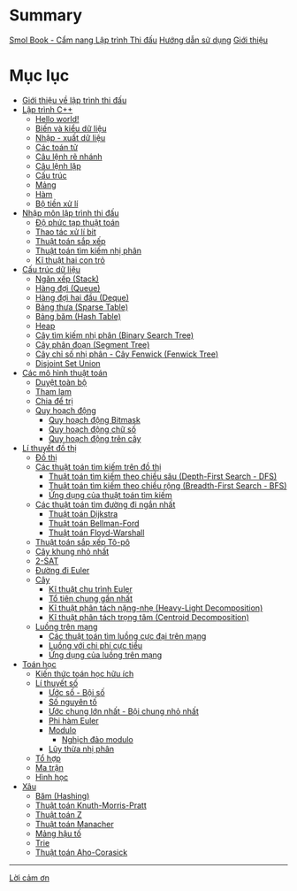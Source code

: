 # Summary

[Smol Book - Cẩm nang Lập trình Thi đấu](./title-page.md)
[Hướng dẫn sử dụng](./guide.md)
[Giới thiệu](./introduction.md)

# Mục lục

- [Giới thiệu về lập trình thi đấu](./introduction/README.md)
- [Lập trình C++](./programming/README.md)
  - [Hello world!](./programming/hello-world.md)
  - [Biến và kiểu dữ liệu](./programming/variables-data-types.md)
  - [Nhập - xuất dữ liệu](./programming/io.md)
  - [Các toán tử](./programming/operators.md)
  - [Câu lệnh rẽ nhánh](./programming/if-else.md)
  - [Câu lệnh lặp](./programming/loop.md)
  - [Cấu trúc](./programming/struct.md)
  - [Mảng](./programming/array.md)
  - [Hàm](./programming/function.md)
  - [Bộ tiền xử lí](./programming/preprocessor.md)
- [Nhập môn lập trình thi đấu](./basic/README.md)
  - [Độ phức tạp thuật toán](./basic/algo-complexity.md)
  - [Thao tác xử lí bit](./basic/bit-manipulation.md)
  - [Thuật toán sắp xếp](./basic/sorting.md)
  - [Thuật toán tìm kiếm nhị phân](./basic/binary-search.md)
  - [Kĩ thuật hai con trỏ](./basic/two-pointers.md)
- [Cấu trúc dữ liệu](./data-structures/README.md)
  - [Ngăn xếp (Stack)](./data-structures/stack.md)
  - [Hàng đợi (Queue)](./data-structures/queue.md)
  - [Hàng đợi hai đầu (Deque)](./data-structures/deque.md)
  - [Bảng thưa (Sparse Table)](./data-structures/sparse-table.md)
  - [Bảng băm (Hash Table)](./data-structures/hash-table.md)
  - [Heap](./data-structures/heap.md)
  - [Cây tìm kiếm nhị phân (Binary Search Tree)]()
  - [Cây phân đoạn (Segment Tree)](./data-structures/segment-tree.md)
  - [Cây chỉ số nhị phân - Cây Fenwick (Fenwick Tree)](./data-structures/fenwick.md)
  - [Disjoint Set Union](./data-structures/dsu.md)
- [Các mô hình thuật toán](./paradigms/README.md)
  - [Duyệt toàn bộ](./paradigms/complete-search.md)
  - [Tham lam](./paradigms/greedy.md)
  - [Chia để trị](./paradigms/dnc.md)
  - [Quy hoạch động](./paradigms/dp.md)
    - [Quy hoạch động Bitmask]()
    - [Quy hoạch động chữ số](./paradigms/digit-dp.md)
    - [Quy hoạch động trên cây]()
- [Lí thuyết đồ thị](./graph-theory/README.md)
  - [Đồ thị](./graph-theory/graph.md)
  - [Các thuật toán tìm kiếm trên đồ thị](./graph-theory/graph-traversal.md)
    - [Thuật toán tìm kiếm theo chiều sâu (Depth-First Search - DFS)](./graph-theory/dfs.md)
    - [Thuật toán tìm kiếm theo chiều rộng (Breadth-First Search - BFS)](./graph-theory/bfs.md)
    - [Ứng dụng của thuật toán tìm kiếm](./graph-theory/graph-traversal-applications.md)
  - [Các thuật toán tìm đường đi ngắn nhất](./graph-theory/shortest-path.md)
    - [Thuật toán Dijkstra](./graph-theory/dijkstra.md)
    - [Thuật toán Bellman-Ford](./graph-theory/bellman-ford.md)
    - [Thuật toán Floyd-Warshall](./graph-theory/floyd-warshall.md)
  - [Thuật toán sắp xếp Tô-pô](./graph-theory/topo.md)
  - [Cây khung nhỏ nhất](./graph-theory/mst.md)
  - [2-SAT]()
  - [Đường đi Euler](./graph-theory/eulerian-trail.md)
  - [Cây](./graph-theory/tree.md)
    - [Kĩ thuật chu trình Euler](./graph-theory/euler-tour-technique.md)
    - [Tổ tiên chung gần nhất](./graph-theory/lca.md)
    - [Kĩ thuật phân tách nặng-nhẹ (Heavy-Light Decomposition)](./graph-theory/hld.md)
    - [Kĩ thuật phân tách trọng tâm (Centroid Decomposition)](./graph-theory/cd.md)
  - [Luồng trên mạng](./graph-theory/flow-network.md)
    - [Các thuật toán tìm luồng cực đại trên mạng](./graph-theory/max-flow-algorithms.md)
    - [Luồng với chi phí cực tiểu](./graph-theory/min-cost-flow.md)
    - [Ứng dụng của luồng trên mạng]()
- [Toán học](./math/README.md)
  - [Kiến thức toán học hữu ích](./math/math.md)
  - [Lí thuyết số](./math/number-theory.md)
    - [Ước số - Bội số](./math/factor-multiple.md)
    - [Số nguyên tố](./math/prime.md)
    - [Ước chung lớn nhất - Bội chung nhỏ nhất]()
    - [Phi hàm Euler]()
    - [Modulo](./math/modulo.md)
      - [Nghịch đảo modulo](./math/modular-multiplicative-inverse.md)
    - [Lũy thừa nhị phân](./math/binary-exponentiation.md)
  - [Tổ hợp]()
  - [Ma trận]()
  - [Hình học]()
- [Xâu]()
  - [Băm (Hashing)]()
  - [Thuật toán Knuth-Morris-Pratt]()
  - [Thuật toán Z]()
  - [Thuật toán Manacher]()
  - [Mảng hậu tố]()
  - [Trie]()
  - [Thuật toán Aho-Corasick]()
  
---

[Lời cảm ơn](./acknowledgement.md)